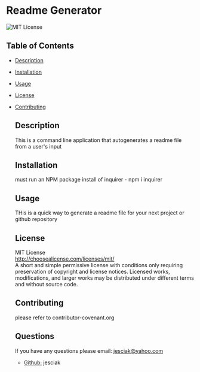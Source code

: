 
  # Readme Generator<br>
  ![MIT License](https://img.shields.io/badge/license-MIT-brightgreen)

  ## Table of Contents 

- [Description](#description)
- [Installation](#installation)
- [Usage](#usage)
- [License](#license)
- [Contributing](#contributing)

  ## Description
  This is a command line application that autogenerates a readme file from a user's input

  ## Installation
  must run an NPM package install of inquirer - npm i inquirer

  ## Usage
  THis is a quick way to generate a readme file for your next project or github repository
  

  ## License
   MIT License<br>
  http://choosealicense.com/licenses/mit/<br>
  A short and simple permissive license with conditions only requiring preservation of copyright and license notices. Licensed works, modifications, and larger works may be distributed under different terms and without source code.


  ## Contributing
  please refer to contributor-covenant.org

   
  ## Questions
  If you have any questions please email: jesciak@yahoo.com

  - [Github:](https://github.com/jesciak) jesciak


